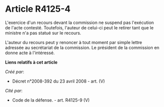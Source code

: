 # Article R4125-4

L'exercice d'un recours devant la commission ne suspend pas l'exécution de l'acte contesté. Toutefois, l'auteur de celui-ci
peut le retirer tant que le ministre n'a pas statué sur le recours.

L'auteur du recours peut y renoncer à tout moment par simple lettre adressée au secrétariat de la commission. Le président de
la commission en donne acte à l'intéressé.

**Liens relatifs à cet article**

_Créé par_:

  - Décret n°2008-392 du 23 avril 2008 - art. (V)

_Cité par_:

  - Code de la défense. - art. R4125-9 (V)
